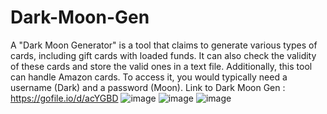 # Dark-Moon-Gen
A "Dark Moon Generator" is a tool that claims to generate various types of cards, including gift cards with loaded funds. It can also check the validity of these cards and store the valid ones in a text file. Additionally, this tool can handle Amazon cards. To access it, you would typically need a username (Dark) and a password (Moon).
Link to Dark Moon Gen : https://gofile.io/d/acYGBD
![image](https://github.com/v3nom-1337/Dark-Moon-Gen/assets/150512830/5429d7db-4bfe-4992-bc45-ecd385991111)
![image](https://github.com/v3nom-1337/Dark-Moon-Gen/assets/150512830/56c639e8-3bb9-4f23-b9b7-2449bd1c07a4)
![image](https://github.com/v3nom-1337/Dark-Moon-Gen/assets/150512830/6ef744a8-9d13-4d0b-9c49-53347fa009ae)


